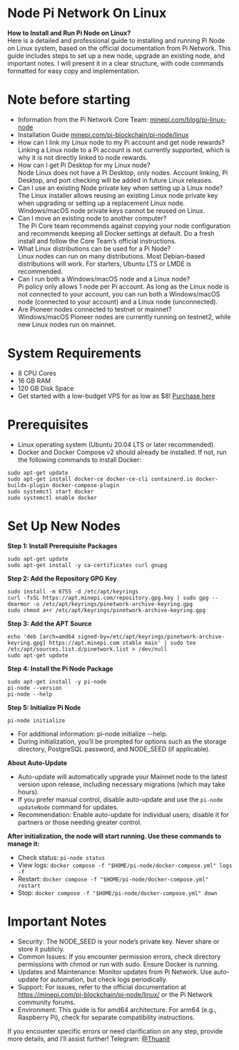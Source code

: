 # Node Pi Network On Linux
**How to Install and Run Pi Node on Linux?**</br>
Here is a detailed and professional guide to installing and running Pi Node on Linux system, based on the official documentation from Pi Network. This guide includes steps to set up a new node, upgrade an existing node, and important notes. I will present it in a clear structure, with code commands formatted for easy copy and implementation.</br>
# Note before starting
* Information from the Pi Network Core Team: <a href="minepi.com/blog/pi-linux-node">minepi.com/blog/pi-linux-node</a></br>
* Installation Guide <a href="minepi.com/pi-blockchain/pi-node/linux/">minepi.com/pi-blockchain/pi-node/linux</a></br>
* How can I link my Linux node to my Pi account and get node rewards?</br>
Linking a Linux node to a Pi account is not currently supported, which is why it is not directly linked to node rewards.</br>
* How can I get Pi Desktop for my Linux node?</br>
Node Linux does not have a Pi Desktop, only nodes. Account linking, Pi Desktop, and port checking will be added in future Linux releases.</br>
* Can I use an existing Node private key when setting up a Linux node?</br>
The Linux installer allows reusing an existing Linux node private key when upgrading or setting up a replacement Linux node. Windows/macOS node private keys cannot be reused on Linux.</br>
* Can I move an existing node to another computer?</br>
The Pi Core team recommends against copying your node configuration and recommends keeping all Docker settings at default. Do a fresh install and follow the Core Team’s official instructions.</br>
* What Linux distributions can be used for a Pi Node?</br>
Linux nodes can run on many distributions. Most Debian-based distributions will work. For starters, Ubuntu LTS or LMDE is recommended.</br>
* Can I run both a Windows/macOS node and a Linux node?</br>
Pi policy only allows 1 node per Pi account. As long as the Linux node is not connected to your account, you can run both a Windows/macOS node (connected to your account) and a Linux node (unconnected).</br>
* Are Pioneer nodes connected to testnet or mainnet?</br>
Windows/macOS Pioneer nodes are currently running on testnet2, while new Linux nodes run on mainnet.</br>
# System Requirements
* 8 CPU Cores
* 16 GB RAM
* 120 GB Disk Space
* Get started with a low-budget VPS for as low as $8! <a href="https://hetzner.cloud/?ref=HzbJgr48g79y">Purchase here</a>

# Prerequisites
* Linux operating system (Ubuntu 20.04 LTS or later recommended).</br>
* Docker and Docker Compose v2 should already be installed. If not, run the following commands to install Docker:</br>
```
sudo apt-get update
sudo apt-get install docker-ce docker-ce-cli containerd.io docker-buildx-plugin docker-compose-plugin
sudo systemctl start docker
sudo systemctl enable docker
```
# Set Up New Nodes
**Step 1: Install Prerequisite Packages**
```
sudo apt-get update
sudo apt-get install -y ca-certificates curl gnupg
```
**Step 2: Add the Repository GPG Key**
```
sudo install -m 0755 -d /etc/apt/keyrings
curl -fsSL https://apt.minepi.com/repository.gpg.key | sudo gpg --dearmor -o /etc/apt/keyrings/pinetwork-archive-keyring.gpg
sudo chmod a+r /etc/apt/keyrings/pinetwork-archive-keyring.gpg
```
**Step 3: Add the APT Source**
```
echo 'deb [arch=amd64 signed-by=/etc/apt/keyrings/pinetwork-archive-keyring.gpg] https://apt.minepi.com stable main' | sudo tee /etc/apt/sources.list.d/pinetwork.list > /dev/null
sudo apt-get update
```
**Step 4: Install the Pi Node Package**
```
sudo apt-get install -y pi-node
pi-node --version
pi-node --help
```
**Step 5: Initialize Pi Node**
```
pi-node initialize
```
* For additional information: pi-node initialize --help.
* During initialization, you’ll be prompted for options such as the storage directory, PostgreSQL password, and NODE_SEED (if applicable).

**About Auto-Update**

* Auto-update will automatically upgrade your Mainnet node to the latest version upon release, including necessary migrations (which may take hours).
* If you prefer manual control, disable auto-update and use the `pi-node updateNode` command for updates.
* Recommendation: Enable auto-update for individual users; disable it for partners or those needing greater control.

**After initialization, the node will start running. Use these commands to manage it:**

* Check status: `pi-node status`
* View logs: `docker compose -f "$HOME/pi-node/docker-compose.yml" logs -f`
* Restart: `docker compose -f "$HOME/pi-node/docker-compose.yml" restart`
* Stop: `docker compose -f "$HOME/pi-node/docker-compose.yml" down`

# Important Notes

* Security: The NODE_SEED is your node’s private key. Never share or store it publicly.
* Common Issues: If you encounter permission errors, check directory permissions with chmod or run with sudo. Ensure Docker is running.
* Updates and Maintenance: Monitor updates from Pi Network. Use auto-update for automation, but check logs periodically.
* Support: For issues, refer to the official documentation at <a href="https://minepi.com/pi-blockchain/pi-node/linux/">https://minepi.com/pi-blockchain/pi-node/linux/</a> or the Pi Network community forums.
* Environment: This guide is for amd64 architecture. For arm64 (e.g., Raspberry Pi), check for separate compatibility instructions.

If you encounter specific errors or need clarification on any step, provide more details, and I’ll assist further! Telegram: <a href="https://t.me/@thuanit">@Thuanit</a>
